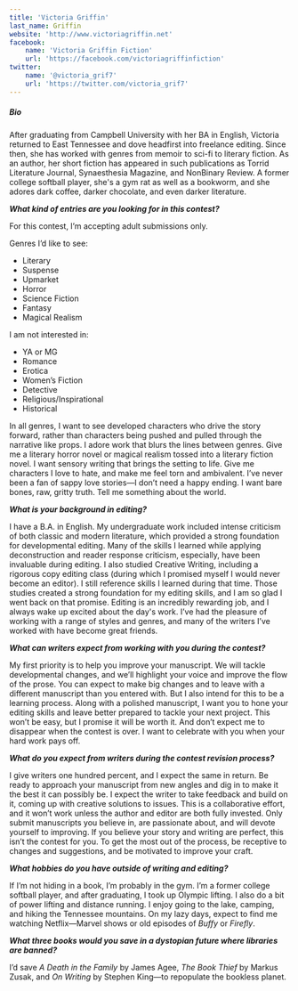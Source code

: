 ```yaml
---
title: 'Victoria Griffin'
last_name: Griffin
website: 'http://www.victoriagriffin.net'
facebook:
    name: 'Victoria Griffin Fiction'
    url: 'https://facebook.com/victoriagriffinfiction'
twitter:
    name: '@victoria_grif7'
    url: 'https://twitter.com/victoria_grif7'
---
```


##### Bio

After graduating from Campbell University with her BA in English, Victoria returned to East Tennessee and dove headfirst into freelance editing. Since then, she has worked with genres from memoir to sci-fi to literary fiction. As an author, her short fiction has appeared in such publications as Torrid Literature Journal, Synaesthesia Magazine, and NonBinary Review. A former college softball player, she's a gym rat as well as a bookworm, and she adores dark coffee, darker chocolate, and even darker literature.

***What kind of entries are you looking for in this contest?***

For this contest, I’m accepting adult submissions only.
 
Genres I’d like to see:
 * Literary
 * Suspense
 * Upmarket
 * Horror
 * Science Fiction
 * Fantasy
 * Magical Realism
 
I am not interested in:
 * YA or MG
 * Romance
 * Erotica
 * Women’s Fiction
 * Detective
 * Religious/Inspirational
 * Historical
 
In all genres, I want to see developed characters who drive the story forward, rather than characters being pushed and pulled through the narrative like props. I adore work that blurs the lines between genres. Give me a literary horror novel or magical realism tossed into a literary fiction novel. I want sensory writing that brings the setting to life. Give me characters I love to hate, and make me feel torn and ambivalent. I’ve never been a fan of sappy love stories—I don’t need a happy ending. I want bare bones, raw, gritty truth. Tell me something about the world.

***What is your background in editing?***

I have a B.A. in English. My undergraduate work included intense criticism of both classic and modern literature, which provided a strong foundation for developmental editing. Many of the skills I learned while applying deconstruction and reader response criticism, especially, have been invaluable during editing. I also studied Creative Writing, including a rigorous copy editing class (during which I promised myself I would never become an editor). I still reference skills I learned during that time. Those studies created a strong foundation for my editing skills, and I am so glad I went back on that promise. Editing is an incredibly rewarding job, and I always wake up excited about the day's work. I’ve had the pleasure of working with a range of styles and genres, and many of the writers I’ve worked with have become great friends.

***What can writers expect from working with you during the contest?***

My first priority is to help you improve your manuscript. We will tackle developmental changes, and we’ll highlight your voice and improve the flow of the prose. You can expect to make big changes and to leave with a different manuscript than you entered with. But I also intend for this to be a learning process. Along with a polished manuscript, I want you to hone your editing skills and leave better prepared to tackle your next project. This won’t be easy, but I promise it will be worth it. And don’t expect me to disappear when the contest is over. I want to celebrate with you when your hard work pays off.

***What do you expect from writers during the contest revision process?***

I give writers one hundred percent, and I expect the same in return. Be ready to approach your manuscript from new angles and dig in to make it the best it can possibly be. I expect the writer to take feedback and build on it, coming up with creative solutions to issues. This is a collaborative effort, and it won’t work unless the author and editor are both fully invested. Only submit manuscripts you believe in, are passionate about, and will devote yourself to improving. If you believe your story and writing are perfect, this isn’t the contest for you. To get the most out of the process, be receptive to changes and suggestions, and be motivated to improve your craft.

***What hobbies do you have outside of writing and editing?***

If I’m not hiding in a book, I’m probably in the gym. I’m a former college softball player, and after graduating, I took up Olympic lifting. I also do a bit of power lifting and distance running. I enjoy going to the lake, camping, and hiking the Tennessee mountains. On my lazy days, expect to find me watching Netflix—Marvel shows or old episodes of _Buffy_ or _Firefly_.


***What three books would you save in a dystopian future where libraries are banned?***

I’d save _A Death in the Family_ by James Agee, _The Book Thief_ by Markus Zusak, and _On Writing_ by Stephen King—to repopulate the bookless planet.